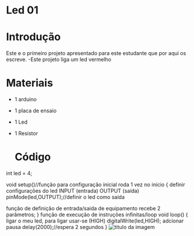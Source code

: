 # Led 01

# Introdução

Este e o primeiro projeto apresentado para este estudante que por aqui os escreve.
-Este projeto liga um led vermelho

# Materiais

- 1 arduino
- 1 placa de ensaio
- 1 Led
- 1 Resistor

  # Código

int led = 4;

void setup()//função para configuração inicial roda 1 vez
no inicio
{
definir configurações do led INPUT (entrada)
OUTPUT (saída)
pinMode(led,OUTPUT);//definir o led como saída

função de definição de entrada/saida de equipamento
recebe 2 parâmetros;
}
função de execução de instruções infinitas/loop
void loop()
{
 ligar o meu led, para ligar usar-se (HIGH)
digitalWrite(led,HIGH);
  adcionar pausa
  delay(2000);//espera 2 segundos 
  }
![titulo da imagem](fotoled01.png)




















